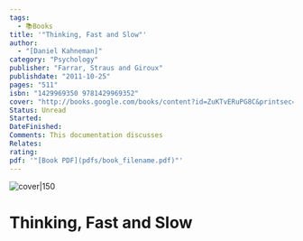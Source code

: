```yaml
---
tags:
  - 📚Books
title: '"Thinking, Fast and Slow"'
author:
  - "[Daniel Kahneman]"
category: "Psychology"
publisher: "Farrar, Straus and Giroux"
publishdate: "2011-10-25"
pages: "511"
isbn: "1429969350 9781429969352"
cover: "http://books.google.com/books/content?id=ZuKTvERuPG8C&printsec=frontcover&img=1&zoom=1&edge=curl&source=gbs_api"
Status: Unread
Started: 
DateFinished: 
Comments: This documentation discusses
Relates: 
rating: 
pdf: '"[Book PDF](pdfs/book_filename.pdf)"'
---
```


![cover|150](http://books.google.com/books/content?id=ZuKTvERuPG8C&printsec=frontcover&img=1&zoom=1&edge=curl&source=gbs_api)




# Thinking, Fast and Slow